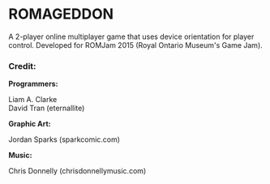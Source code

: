 # ROMAGEDDON
A 2-player online multiplayer game that uses device orientation for player control. Developed for ROMJam 2015 (Royal Ontario Museum's Game Jam).

<h3>Credit:</h3>

<b>Programmers:</b>

Liam A. Clarke<br>
David Tran (eternallite)

<b>Graphic Art:</b>

Jordan Sparks (sparkcomic.com)

<b>Music:</b>

Chris Donnelly (chrisdonnellymusic.com)
